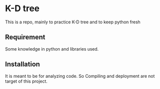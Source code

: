 # K-D tree

This is a repo, mainly to practice K-D tree and to keep python fresh

## Requirement
Some knowledge in python and libraries used.

## Installation

It is meant to be for analyzing code. So Compiling and deployment are not target of this project. 
